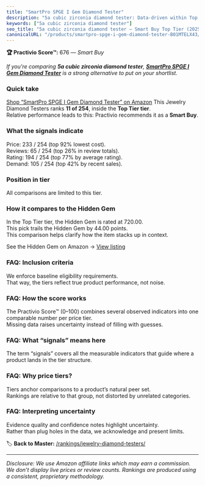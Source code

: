 ```yaml
---
title: "SmartPro SPGE I Gem Diamond Tester"
description: "5a cubic zirconia diamond tester: Data-driven within Top Tier ranking using the Practivio Score™. Positioned by quality, value, demand, findability, momentum."
keywords: ["5a cubic zirconia diamond tester"]
seo_title: "5a cubic zirconia diamond tester — Smart Buy Top Tier (2025)"
canonicalURL: "/products/smartpro-spge-i-gem-diamond-tester-B01MTELX43/"
---
```


**🏆 Practivio Score™:** 676 — _Smart Buy_


*If you're comparing **5a cubic zirconia diamond tester**, **[SmartPro SPGE I Gem Diamond Tester](https://www.amazon.com/dp/B01MTELX43?tag=practivio-20)** is a strong alternative to put on your shortlist.*
### Quick take
[Shop “SmartPro SPGE I Gem Diamond Tester” on Amazon](https://www.amazon.com/dp/B01MTELX43?tag=practivio-20)
This Jewelry Diamond Testers ranks **11 of 254**, inside the **Top Tier tier**.  
Relative performance leads to this: Practivio recommends it as a **Smart Buy**.

### What the signals indicate
Price: 233 / 254 (top 92% lowest cost).  
Reviews: 65 / 254 (top 26% in review totals).  
Rating: 194 / 254 (top 77% by average rating).  
Demand: 105 / 254 (top 42% by recent sales).

### Position in tier
All comparisons are limited to this tier.

### How it compares to the Hidden Gem
In the Top Tier tier, the Hidden Gem is rated at 720.00.  
This pick trails the Hidden Gem by 44.00 points.  
This comparison helps clarify how the item stacks up in context.  

See the Hidden Gem on Amazon → [View listing](https://www.amazon.com/dp/B004QYR8U6?tag=practivio-20)

### FAQ: Inclusion criteria
We enforce baseline eligibility requirements.  
That way, the tiers reflect true product performance, not noise.

### FAQ: How the score works
The Practivio Score™ (0–100) combines several observed indicators into one comparable number per price tier.  
Missing data raises uncertainty instead of filling with guesses.

### FAQ: What “signals” means here
The term “signals” covers all the measurable indicators that guide where a product lands in the tier structure.

### FAQ: Why price tiers?
Tiers anchor comparisons to a product’s natural peer set.  
Rankings are relative to that group, not distorted by unrelated categories.

### FAQ: Interpreting uncertainty
Evidence quality and confidence notes highlight uncertainty.  
Rather than plug holes in the data, we acknowledge and present limits.


🏷️ **Back to Master:** [/rankings/jewelry-diamond-testers/](/rankings/jewelry-diamond-testers/)

---
_Disclosure: We use Amazon affiliate links which may earn a commission. We don’t display live prices or review counts. Rankings are produced using a consistent, proprietary methodology._
